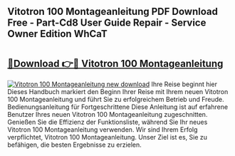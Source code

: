 ## Vitotron 100 Montageanleitung PDF Download Free - Part-Cd8 User Guide Repair - Service Owner Edition WhCaT

# <h2><a href="http://df6v1s.blite.top/?on=Vitotron+100+Montageanleitung">🔗Download 👉🔴 Vitotron 100 Montageanleitung</a></h2>

[![Vitotron 100 Montageanleitung new download](https://i.imgur.com/lujVjoI.png)](http://df6v1s.blite.top/?on=Vitotron+100+Montageanleitung)
Ihre Reise beginnt hier Dieses Handbuch markiert den Beginn Ihrer Reise mit Ihrem neuen Vitotron 100 Montageanleitung und führt Sie zu erfolgreichem Betrieb und Freude. Bedienungsanleitung für Fortgeschrittene Diese Anleitung ist auf erfahrene Benutzer Ihres neuen Vitotron 100 Montageanleitung zugeschnitten. Genießen Sie die Effizienz der Funktionsliste, während Sie Ihr neues Vitotron 100 Montageanleitung verwenden. Wir sind Ihrem Erfolg verpflichtet, Vitotron 100 Montageanleitung. Unser Ziel ist es, Sie zu befähigen, die besten Ergebnisse zu erzielen.
